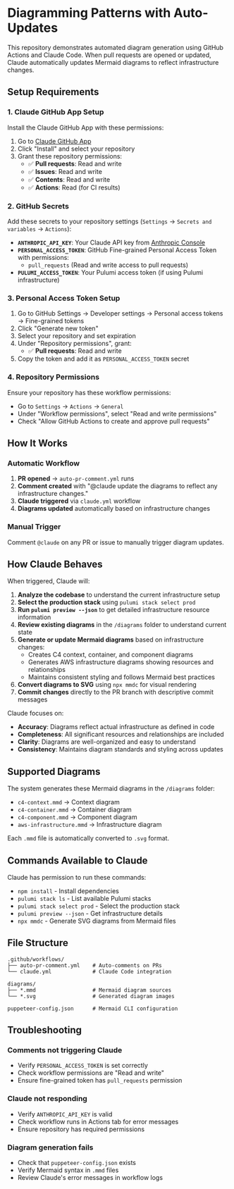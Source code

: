 # Diagramming Patterns with Auto-Updates

This repository demonstrates automated diagram generation using GitHub Actions and Claude Code. When pull requests are opened or updated, Claude automatically updates Mermaid diagrams to reflect infrastructure changes.

## Setup Requirements

### 1. Claude GitHub App Setup

Install the Claude GitHub App with these permissions:

1. Go to [Claude GitHub App](https://github.com/apps/claude-code)
2. Click "Install" and select your repository
3. Grant these repository permissions:
   - ✅ **Pull requests**: Read and write
   - ✅ **Issues**: Read and write
   - ✅ **Contents**: Read and write
   - ✅ **Actions**: Read (for CI results)

### 2. GitHub Secrets

Add these secrets to your repository settings (`Settings` → `Secrets and variables` → `Actions`):

- **`ANTHROPIC_API_KEY`**: Your Claude API key from [Anthropic Console](https://console.anthropic.com/)
- **`PERSONAL_ACCESS_TOKEN`**: GitHub Fine-grained Personal Access Token with permissions:
  - `pull_requests` (Read and write access to pull requests)
- **`PULUMI_ACCESS_TOKEN`**: Your Pulumi access token (if using Pulumi infrastructure)

### 3. Personal Access Token Setup

1. Go to GitHub Settings → Developer settings → Personal access tokens → Fine-grained tokens
2. Click "Generate new token"
3. Select your repository and set expiration
4. Under "Repository permissions", grant:
   - ✅ **Pull requests**: Read and write
5. Copy the token and add it as `PERSONAL_ACCESS_TOKEN` secret

### 4. Repository Permissions

Ensure your repository has these workflow permissions:

- Go to `Settings` → `Actions` → `General`
- Under "Workflow permissions", select "Read and write permissions"
- Check "Allow GitHub Actions to create and approve pull requests"

## How It Works

### Automatic Workflow

1. **PR opened** → `auto-pr-comment.yml` runs
2. **Comment created** with "@claude update the diagrams to reflect any infrastructure changes."
3. **Claude triggered** via `claude.yml` workflow
4. **Diagrams updated** automatically based on infrastructure changes

### Manual Trigger

Comment `@claude` on any PR or issue to manually trigger diagram updates.

## How Claude Behaves

When triggered, Claude will:

1. **Analyze the codebase** to understand the current infrastructure setup
2. **Select the production stack** using `pulumi stack select prod`
3. **Run `pulumi preview --json`** to get detailed infrastructure resource information
4. **Review existing diagrams** in the `/diagrams` folder to understand current state
5. **Generate or update Mermaid diagrams** based on infrastructure changes:
   - Creates C4 context, container, and component diagrams
   - Generates AWS infrastructure diagrams showing resources and relationships
   - Maintains consistent styling and follows Mermaid best practices
6. **Convert diagrams to SVG** using `npx mmdc` for visual rendering
7. **Commit changes** directly to the PR branch with descriptive commit messages

Claude focuses on:
- **Accuracy**: Diagrams reflect actual infrastructure as defined in code
- **Completeness**: All significant resources and relationships are included
- **Clarity**: Diagrams are well-organized and easy to understand
- **Consistency**: Maintains diagram standards and styling across updates

## Supported Diagrams

The system generates these Mermaid diagrams in the `/diagrams` folder:

- `c4-context.mmd` → Context diagram
- `c4-container.mmd` → Container diagram
- `c4-component.mmd` → Component diagram
- `aws-infrastructure.mmd` → Infrastructure diagram

Each `.mmd` file is automatically converted to `.svg` format.

## Commands Available to Claude

Claude has permission to run these commands:

- `npm install` - Install dependencies
- `pulumi stack ls` - List available Pulumi stacks
- `pulumi stack select prod` - Select the production stack
- `pulumi preview --json` - Get infrastructure details
- `npx mmdc` - Generate SVG diagrams from Mermaid files

## File Structure

```
.github/workflows/
├── auto-pr-comment.yml    # Auto-comments on PRs
└── claude.yml             # Claude Code integration

diagrams/
├── *.mmd                  # Mermaid diagram sources
└── *.svg                  # Generated diagram images

puppeteer-config.json      # Mermaid CLI configuration
```

## Troubleshooting

### Comments not triggering Claude

- Verify `PERSONAL_ACCESS_TOKEN` is set correctly
- Check workflow permissions are "Read and write"
- Ensure fine-grained token has `pull_requests` permission

### Claude not responding

- Verify `ANTHROPIC_API_KEY` is valid
- Check workflow runs in Actions tab for error messages
- Ensure repository has required permissions

### Diagram generation fails

- Check that `puppeteer-config.json` exists
- Verify Mermaid syntax in `.mmd` files
- Review Claude's error messages in workflow logs
